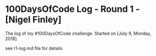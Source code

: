 # 100DaysOfCode Log - Round 1 - [Nigel Finley]

The log of my #100DaysOfCode challenge. Started on [July 9, Monday, 2018].

see r1-log.md file for details

<!-- 
### Day 1: Mon, 7/9/2018 

**Today's Progress**: Working on Discover Showcase app, a music discovery platform.

**Thoughts**  Thoughts here

**Link(s) to work**
[Title](url)

### Day 2: Tue, 7/10/2018 

**Today's Progress**: Fixed CSS, worked on canvas functionality for the app.


**Thoughts**  Thoughts here

**Link(s) to work**
[Title](url)

### Day 3: Wed, 7/11/2018 

**Today's Progress**: I've gone through many exercises on FreeCodeCamp.

**Thoughts**  Thoughts here

**Link(s) to work**
[Title](url) -->

